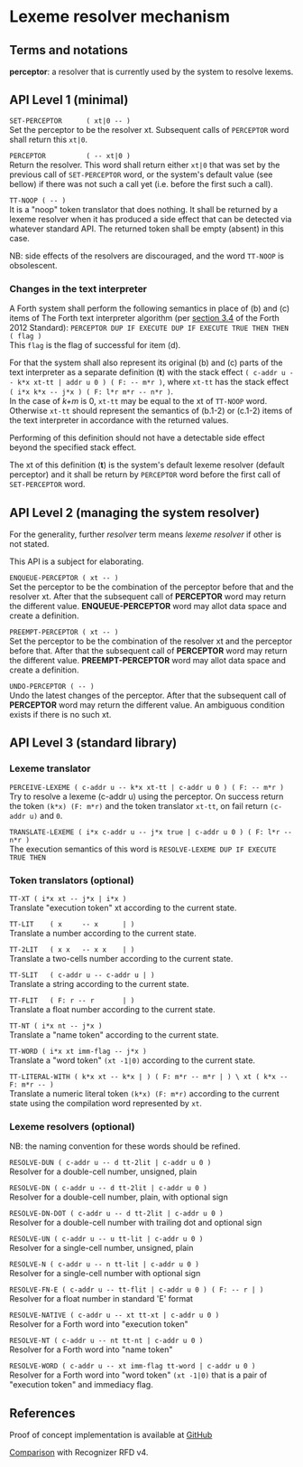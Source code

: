
# Lexeme resolver mechanism

## Terms and notations

**perceptor**: a resolver that is currently used by the system to resolve lexems.

## API Level 1 (minimal)

`SET-PERCEPTOR      ( xt|0 -- )` <br/>
Set the perceptor to be the resolver xt.
Subsequent calls of `PERCEPTOR` word shall return this `xt|0`.

`PERCEPTOR          ( -- xt|0 )` <br/>
Return the resolver.
This word shall return either `xt|0` that was set by the previous call
of `SET-PERCEPTOR` word, or the system's default value (see bellow)
if there was not such a call yet (i.e. before the first such a call).


`TT-NOOP ( -- )` <br/>
It is a "noop" token translator that does nothing.
It shall be returned by a lexeme resolver
when it has produced a side effect that can be detected via whatever standard API.
The returned token shall be empty (absent) in this case.

NB: side effects of the resolvers are discouraged, and the word `TT-NOOP` is obsolescent.


### Changes in the text interpreter

A Forth system shall perform the following semantics
in place of (b) and (c) items of The Forth text interpreter algorithm
(per [section 3.4](http://www.forth200x.org/documents/html/usage.html#section.3.4)
of the Forth 2012 Standard):
`PERCEPTOR DUP IF EXECUTE DUP IF EXECUTE TRUE THEN THEN ( flag )`<br/>
This `flag` is the flag of successful for item (d).

For that the system shall also represent its original (b) and (c) parts
of the text interpreter as a separate definition (__t__) with the stack effect
`( c-addr u -- k*x xt-tt | addr u 0 ) ( F: -- m*r )`,
where `xt-tt` has the stack effect `( i*x k*x -- j*x ) ( F: l*r m*r -- n*r )`.<br/>
In the case of _k+m_ is 0, `xt-tt` may be equal to the xt of `TT-NOOP` word.
Otherwise `xt-tt` should represent the semantics of (b.1-2) or (c.1-2) items
of the text interpreter in accordance with the returned values.

Performing of this definition should not have a detectable side effect
beyond the specified stack effect.

The xt of this definition (__t__)
is the system's default lexeme resolver (default perceptor)
and it
shall be return by `PERCEPTOR` word
before the first call of `SET-PERCEPTOR` word.



## API Level 2 (managing the system resolver)

For the generality, further _resolver_ term means _lexeme resolver_
if other is not stated.

This API is a subject for elaborating.

`ENQUEUE-PERCEPTOR ( xt -- )` <br/>
Set the perceptor to be the combination of the perceptor before that and the resolver xt.
After that the subsequent call of __PERCEPTOR__ word may return the different value.
__ENQUEUE-PERCEPTOR__ word may allot data space and create a definition.

`PREEMPT-PERCEPTOR ( xt -- )` <br/>
Set the perceptor to be the combination of the resolver xt and the perceptor before that.
After that the subsequent call of __PERCEPTOR__ word may return the different value.
__PREEMPT-PERCEPTOR__ word may allot data space and create a definition.

`UNDO-PERCEPTOR ( -- )` <br/>
Undo the latest changes of the perceptor.
After that the subsequent call of __PERCEPTOR__ word may return the different value.
An ambiguous condition exists if there is no such xt.



## API Level 3 (standard library)


### Lexeme translator

`PERCEIVE-LEXEME ( c-addr u -- k*x xt-tt | c-addr u 0 ) ( F: -- m*r ) ` <br/>
Try to resolve a lexeme (c-addr u) using the perceptor.
On success return the token `(k*x) (F: m*r)` and the token translator `xt-tt`,
on fail return `(c-addr u)` and `0`.

`TRANSLATE-LEXEME ( i*x c-addr u -- j*x true | c-addr u 0 ) ( F: l*r -- n*r )` <br/>
The execution semantics of this word is `RESOLVE-LEXEME DUP IF EXECUTE TRUE THEN`


### Token translators (optional)

`TT-XT ( i*x xt -- j*x | i*x )` <br/>
Translate "execution token" xt according to the current state.

`TT-LIT    ( x     -- x      | )` <br/>
Translate a number according to the current state.

`TT-2LIT   ( x x   -- x x    | )` <br/>
Translate a two-cells number according to the current state.

`TT-SLIT   ( c-addr u -- c-addr u | )` <br/>
Translate a string according to the current state.

`TT-FLIT   ( F: r -- r       | )` <br/>
Translate a float number according to the current state.

`TT-NT ( i*x nt -- j*x )` <br/>
Translate a "name token" according to the current state.

`TT-WORD ( i*x xt imm-flag -- j*x )` <br/>
Translate a "word token" `(xt -1|0)` according to the current state.

`TT-LITERAL-WITH ( k*x xt -- k*x | ) ( F: m*r -- m*r | ) \ xt ( k*x --  F: m*r -- ) ` <br/>
Translate a numeric literal token `(k*x) (F: m*r)` according to the current state
using the compilation word represented by `xt`.


### Lexeme resolvers (optional)

NB: the naming convention for these words should be refined.

`RESOLVE-DUN ( c-addr u -- d tt-2lit | c-addr u 0 )` <br/>
Resolver for a double-cell number, unsigned, plain

`RESOLVE-DN ( c-addr u -- d tt-2lit | c-addr u 0 )` <br/>
Resolver for a double-cell number, plain, with optional sign

`RESOLVE-DN-DOT ( c-addr u -- d tt-2lit | c-addr u 0 )` <br/>
Resolver for a double-cell number with trailing dot and optional sign

`RESOLVE-UN ( c-addr u -- u tt-lit | c-addr u 0 )` <br/>
Resolver for a single-cell number, unsigned, plain

`RESOLVE-N ( c-addr u -- n tt-lit | c-addr u 0 )` <br/>
Resolver for a single-cell number with optional sign

`RESOLVE-FN-E ( c-addr u -- tt-flit | c-addr u 0 ) ( F: -- r | )` <br/>
Resolver for a float number in standard 'E' format

`RESOLVE-NATIVE ( c-addr u -- xt tt-xt | c-addr u 0 )` <br/>
Resolver for a Forth word into "execution token"

`RESOLVE-NT ( c-addr u -- nt tt-nt | c-addr u 0 )` <br/>
Resolver for a Forth word into "name token"

`RESOLVE-WORD ( c-addr u -- xt imm-flag tt-word | c-addr u 0 )` <br/>
Resolver for a Forth word into "word token" `(xt -1|0)`
that is a pair of "execution token" and immediacy flag.


## References

Proof of concept implementation is available
at [GitHub](https://github.com/ruv/forth-design-exp/tree/master/lexeme-translator)

[Comparison](https://ruv.github.io/forth-design-exp/resolver-vs-recognizer.xml) with Recognizer RFD v4.
